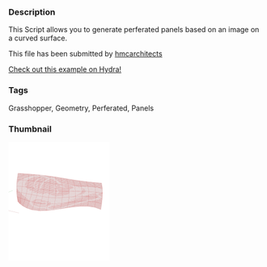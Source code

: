 ### Description 
This Script allows you to generate perferated panels based on an image on a curved surface.

This file has been submitted by [hmcarchitects](https://github.com/hmcarchitects)

[Check out this example on Hydra!](http://hydrashare.github.io/hydra/viewer?owner=hmcarchitects&fork=hydra&id=GH_G_Perferated_Panels_on_Curved_Surface)
### Tags 
Grasshopper, Geometry, Perferated, Panels
### Thumbnail 
![Screenshot](https://raw.githubusercontent.com/hmcarchitects/hydra/master/GH_G_Perferated_Panels_on_Curved_Surface/thumbnail.png)
